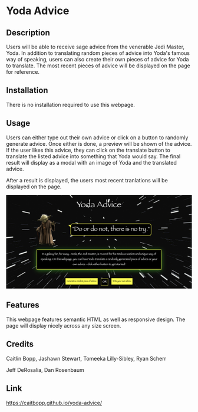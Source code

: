 # Yoda Advice

## Description

Users will be able to receive sage advice from the venerable Jedi Master, Yoda. In addition to translating random pieces of advice into Yoda's famous way of speaking, users can also create their own pieces of advice for Yoda to translate. The most recent pieces of advice will be displayed on the page for reference.

## Installation

There is no installation required to use this webpage.

## Usage

Users can either type out their own advice or click on a button to randomly generate advice. Once either is done, a preview will be shown of the advice. If the user likes this advice, they can click on the translate button to translate the listed advice into something that Yoda would say. The final result will display as a modal with an image of Yoda and the translated advice.

After a result is displayed, the users most recent tranlations will be displayed on the page.

![Yoda Advice](assets/Images/project-screenshot.png)

## Features

This webpage features semantic HTML as well as responsive design. The page will display nicely across any size screen.

## Credits

Caitlin Bopp, Jashawn Stewart, Tomeeka Lilly-Sibley, Ryan Scherr

Jeff DeRosalia, Dan Rosenbaum

## Link

https://caitbopp.github.io/yoda-advice/
